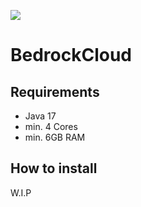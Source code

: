 [![](https://jitpack.io/v/BedrockCloud/CloudSystem.svg)](https://jitpack.io/#BedrockCloud/CloudSystem)
# BedrockCloud

## Requirements
- Java 17
- min. 4 Cores
- min. 6GB RAM

## How to install
W.I.P
